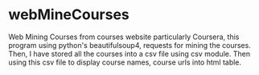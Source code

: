 # webMineCourses
 Web Mining Courses from courses website particularly Coursera, this program using python's beautifulsoup4, requests for mining the courses. Then, I have stored all the courses into a csv file using csv module. Then using this csv file to display course names, course urls into html table.
